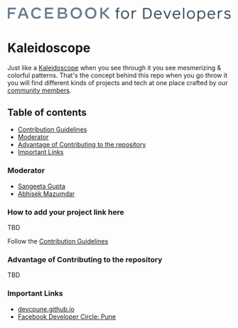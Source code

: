 ![devC Pune logo](images/devcPune_logo.svg)

# Kaleidoscope

Just like a [Kaleidoscope](https://en.wikipedia.org/wiki/Kaleidoscope) when you see through it you see mesmerizing & colorful patterns. That's the concept behind this repo when you go throw it you will find different kinds of projects and tech at one place crafted by our [community members](https://www.facebook.com/groups/DevCPune/).

## Table of contents

- [Contribution Guidelines](./docs/CONTRIBUTING.md)
- [Moderator](#Moderator)
- [Advantage of Contributing to the repository](#Advantage-of-Contributing-to-the-repository)
- [Important Links](#Important-Links)

### Moderator

- [Sangeeta Gupta](https://github.com/sangeetagupta2068)
- [Abhisek Mazumdar](https://github.com/abhisekmazumdar)

### How to add your project link here

TBD

Follow the [Contribution Guidelines](./docs/CONTRIBUTING.md)

### Advantage of Contributing to the repository

TBD

### Important Links

- [devcpune.github.io](https://devcpune.github.io/)
- [Facebook Developer Circle: Pune](https://www.facebook.com/groups/DevCPune/)
